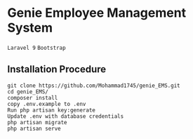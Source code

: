 # Genie Employee Management System

```Laravel 9``` ```Bootstrap```

## Installation Procedure
```
git clone https://github.com/Mohammad1745/genie_EMS.git
cd genie_EMS/
composer install
copy .env.example to .env
Run php artisan key:generate
Update .env with database credentials
php artisan migrate
php artisan serve
```
